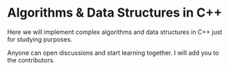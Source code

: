 # Algorithms & Data Structures in C++

Here we will implement complex algorithms and data structures in C++ just for studying purposes.

Anyone can open discussions and start learning together. I will add you to the contributors.
